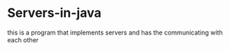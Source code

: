 # Servers-in-java
this is a program that implements servers and has the communicating with each other 
